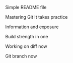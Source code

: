 Simple README file

Mastering Git
It takes practice

Information and exposure

Build strength in one

Working on diff now

Git branch now
